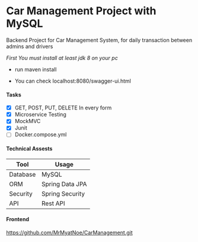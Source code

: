 # Car Management Project with MySQL

Backend Project for Car Management System, for daily transaction between admins and drivers

*First You must install at least jdk 8 on your pc*

* run maven install

* You can check localhost:8080/swagger-ui.html

#### Tasks ###
- [x] GET, POST, PUT, DELETE In every form
- [x] Microservice Testing
- [x] MockMVC
- [x] Junit
- [ ] Docker.compose.yml  

#### Technical Assests
Tool | Usage
------------ | -------------
Database | MySQL
ORM | Spring Data JPA
Security | Spring Security
API | Rest API

#### Frontend

https://github.com/MrMyatNoe/CarManagement.git

